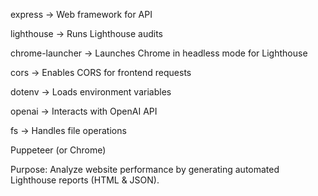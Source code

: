 express → Web framework for API

lighthouse → Runs Lighthouse audits

chrome-launcher → Launches Chrome in headless mode for Lighthouse

cors → Enables CORS for frontend requests

dotenv → Loads environment variables

openai → Interacts with OpenAI API

fs → Handles file operations

Puppeteer (or Chrome)

Purpose: Analyze website performance by generating automated Lighthouse reports (HTML & JSON).